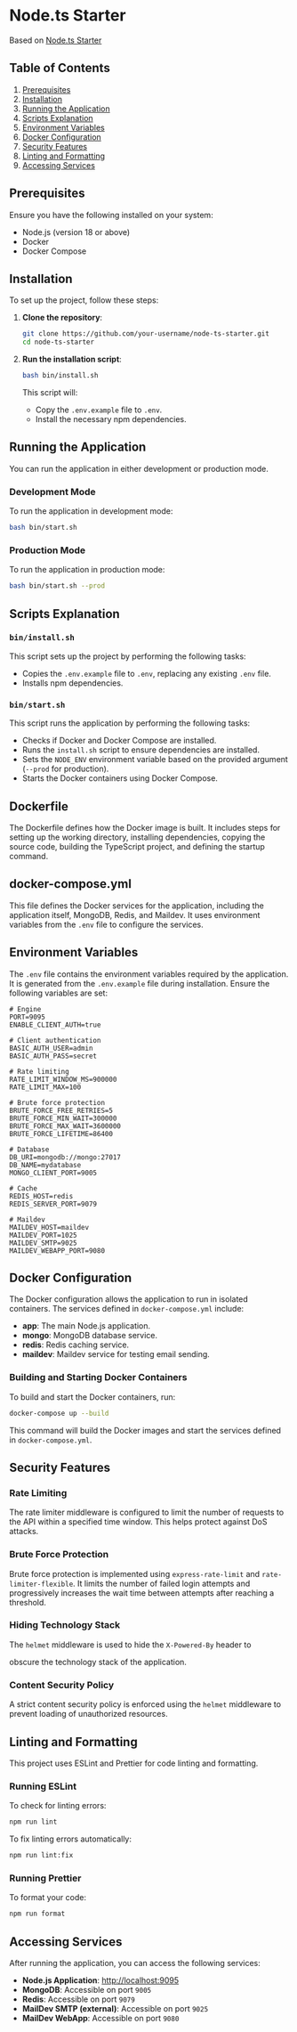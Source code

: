 # Node.ts Starter

Based on [Node.ts Starter](https://github.com/fless-lab/node-ts-starter)

## Table of Contents

1. [Prerequisites](#prerequisites)
2. [Installation](#installation)
3. [Running the Application](#running-the-application)
4. [Scripts Explanation](#scripts-explanation)
5. [Environment Variables](#environment-variables)
6. [Docker Configuration](#docker-configuration)
7. [Security Features](#security-features)
8. [Linting and Formatting](#linting-and-formatting)
9. [Accessing Services](#accessing-services)

## Prerequisites

Ensure you have the following installed on your system:

- Node.js (version 18 or above)
- Docker
- Docker Compose

## Installation

To set up the project, follow these steps:

1. **Clone the repository**:
    ```sh
    git clone https://github.com/your-username/node-ts-starter.git
    cd node-ts-starter
    ```

2. **Run the installation script**:
    ```sh
    bash bin/install.sh
    ```

    This script will:
    - Copy the `.env.example` file to `.env`.
    - Install the necessary npm dependencies.

## Running the Application

You can run the application in either development or production mode.

### Development Mode

To run the application in development mode:
```sh
bash bin/start.sh
```

### Production Mode

To run the application in production mode:
```sh
bash bin/start.sh --prod
```

## Scripts Explanation

### `bin/install.sh`

This script sets up the project by performing the following tasks:
- Copies the `.env.example` file to `.env`, replacing any existing `.env` file.
- Installs npm dependencies.

### `bin/start.sh`

This script runs the application by performing the following tasks:
- Checks if Docker and Docker Compose are installed.
- Runs the `install.sh` script to ensure dependencies are installed.
- Sets the `NODE_ENV` environment variable based on the provided argument (`--prod` for production).
- Starts the Docker containers using Docker Compose.

## Dockerfile

The Dockerfile defines how the Docker image is built. It includes steps for setting up the working directory, installing dependencies, copying the source code, building the TypeScript project, and defining the startup command.

## docker-compose.yml

This file defines the Docker services for the application, including the application itself, MongoDB, Redis, and Maildev. It uses environment variables from the `.env` file to configure the services.

## Environment Variables

The `.env` file contains the environment variables required by the application. It is generated from the `.env.example` file during installation. Ensure the following variables are set:

```env
# Engine
PORT=9095
ENABLE_CLIENT_AUTH=true

# Client authentication
BASIC_AUTH_USER=admin
BASIC_AUTH_PASS=secret

# Rate limiting
RATE_LIMIT_WINDOW_MS=900000
RATE_LIMIT_MAX=100

# Brute force protection
BRUTE_FORCE_FREE_RETRIES=5
BRUTE_FORCE_MIN_WAIT=300000
BRUTE_FORCE_MAX_WAIT=3600000
BRUTE_FORCE_LIFETIME=86400

# Database
DB_URI=mongodb://mongo:27017
DB_NAME=mydatabase
MONGO_CLIENT_PORT=9005

# Cache
REDIS_HOST=redis
REDIS_SERVER_PORT=9079

# Maildev
MAILDEV_HOST=maildev
MAILDEV_PORT=1025
MAILDEV_SMTP=9025
MAILDEV_WEBAPP_PORT=9080
```

## Docker Configuration

The Docker configuration allows the application to run in isolated containers. The services defined in `docker-compose.yml` include:

- **app**: The main Node.js application.
- **mongo**: MongoDB database service.
- **redis**: Redis caching service.
- **maildev**: Maildev service for testing email sending.

### Building and Starting Docker Containers

To build and start the Docker containers, run:

```sh
docker-compose up --build
```

This command will build the Docker images and start the services defined in `docker-compose.yml`.

## Security Features

### Rate Limiting

The rate limiter middleware is configured to limit the number of requests to the API within a specified time window. This helps protect against DoS attacks.

### Brute Force Protection

Brute force protection is implemented using `express-rate-limit` and `rate-limiter-flexible`. It limits the number of failed login attempts and progressively increases the wait time between attempts after reaching a threshold.

### Hiding Technology Stack

The `helmet` middleware is used to hide the `X-Powered-By` header to

 obscure the technology stack of the application.

### Content Security Policy

A strict content security policy is enforced using the `helmet` middleware to prevent loading of unauthorized resources.

## Linting and Formatting

This project uses ESLint and Prettier for code linting and formatting.

### Running ESLint

To check for linting errors:

```sh
npm run lint
```

To fix linting errors automatically:

```sh
npm run lint:fix
```

### Running Prettier

To format your code:

```sh
npm run format
```

## Accessing Services

After running the application, you can access the following services:

- **Node.js Application**: [http://localhost:9095](http://localhost:9095)
- **MongoDB**: Accessible on port `9005`
- **Redis**: Accessible on port `9079`
- **MailDev SMTP (external)**: Accessible on port `9025`
- **MailDev WebApp**: Accessible on port `9080`
